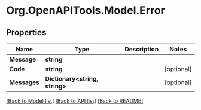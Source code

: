 # Org.OpenAPITools.Model.Error

## Properties

Name | Type | Description | Notes
------------ | ------------- | ------------- | -------------
**Message** | **string** |  | 
**Code** | **string** |  | [optional] 
**Messages** | **Dictionary&lt;string, string&gt;** |  | [optional] 

[[Back to Model list]](../README.md#documentation-for-models) [[Back to API list]](../README.md#documentation-for-api-endpoints) [[Back to README]](../README.md)

